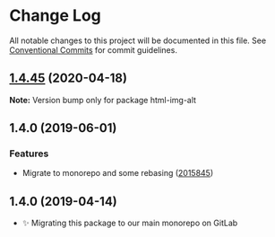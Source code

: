 # Change Log

All notable changes to this project will be documented in this file.
See [Conventional Commits](https://conventionalcommits.org) for commit guidelines.

## [1.4.45](https://gitlab.com/codsen/codsen/compare/html-img-alt@1.4.44...html-img-alt@1.4.45) (2020-04-18)

**Note:** Version bump only for package html-img-alt





## 1.4.0 (2019-06-01)

### Features

- Migrate to monorepo and some rebasing ([2015845](https://gitlab.com/codsen/codsen/commit/2015845))

## 1.4.0 (2019-04-14)

- ✨ Migrating this package to our main monorepo on GitLab
